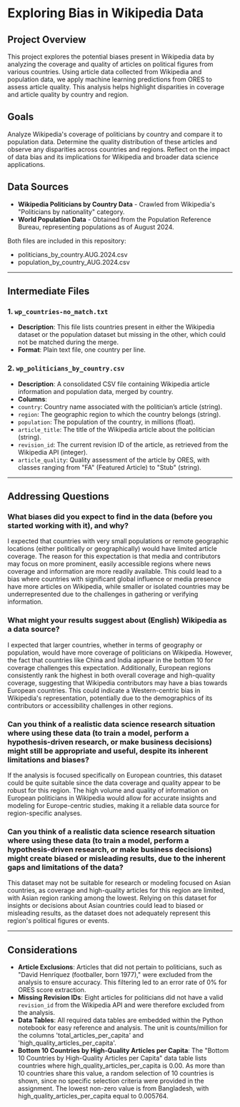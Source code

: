 # Exploring Bias in Wikipedia Data

## Project Overview
This project explores the potential biases present in Wikipedia data by analyzing the coverage and quality of articles on political figures from various countries. Using article data collected from Wikipedia and population data, we apply machine learning predictions from ORES to assess article quality. This analysis helps highlight disparities in coverage and article quality by country and region.

## Goals
Analyze Wikipedia's coverage of politicians by country and compare it to population data.
Determine the quality distribution of these articles and observe any disparities across countries and regions.
Reflect on the impact of data bias and its implications for Wikipedia and broader data science applications.

## Data Sources
- **Wikipedia Politicians by Country Data** - Crawled from Wikipedia's "Politicians by nationality" category.
- **World Population Data** - Obtained from the Population Reference Bureau, representing populations as of August 2024.
  
Both files are included in this repository:
- politicians_by_country.AUG.2024.csv
- population_by_country_AUG.2024.csv

---

## Intermediate Files

### 1. `wp_countries-no_match.txt`
- **Description**: This file lists countries present in either the Wikipedia dataset or the population dataset but missing in the other, which could not be matched during the merge.
- **Format**: Plain text file, one country per line.

### 2. `wp_politicians_by_country.csv`
- **Description**: A consolidated CSV file containing Wikipedia article information and population data, merged by country.
- **Columns**:
- `country`: Country name associated with the politician’s article (string).
- `region`: The geographic region to which the country belongs (string).
- `population`: The population of the country, in millions (float).
- `article_title`: The title of the Wikipedia article about the politician (string).
- `revision_id`: The current revision ID of the article, as retrieved from the Wikipedia API (integer).
- `article_quality`: Quality assessment of the article by ORES, with classes ranging from "FA" (Featured Article) to "Stub" (string).

---
## Addressing Questions

### What biases did you expect to find in the data (before you started working with it), and why?

I expected that countries with very small populations or remote geographic locations (either politically or geographically) would have limited article coverage. The reason for this expectation is that media and contributors may focus on more prominent, easily accessible regions where news coverage and information are more readily available. This could lead to a bias where countries with significant global influence or media presence have more articles on Wikipedia, while smaller or isolated countries may be underrepresented due to the challenges in gathering or verifying information.

### What might your results suggest about (English) Wikipedia as a data source?

I expected that larger countries, whether in terms of geography or population, would have more coverage of politicians on Wikipedia. However, the fact that countries like China and India appear in the bottom 10 for coverage challenges this expectation. Additionally, European regions consistently rank the highest in both overall coverage and high-quality coverage, suggesting that Wikipedia contributors may have a bias towards European countries. This could indicate a Western-centric bias in Wikipedia's representation, potentially due to the demographics of its contributors or accessibility challenges in other regions.

### Can you think of a realistic data science research situation where using these data (to train a model, perform a hypothesis-driven research, or make business decisions) might still be appropriate and useful, despite its inherent limitations and biases?

If the analysis is focused specifically on European countries, this dataset could be quite suitable since the data coverage and quality appear to be robust for this region. The high volume and quality of information on European politicians in Wikipedia would allow for accurate insights and modeling for Europe-centric studies, making it a reliable data source for region-specific analyses.

### Can you think of a realistic data science research situation where using these data (to train a model, perform a hypothesis-driven research, or make business decisions) might create biased or misleading results, due to the inherent gaps and limitations of the data?

This dataset may not be suitable for research or modeling focused on Asian countries, as coverage and high-quality articles for this region are limited, with Asian region ranking among the lowest. Relying on this dataset for insights or decisions about Asian countries could lead to biased or misleading results, as the dataset does not adequately represent this region's political figures or events.

---
## Considerations

- **Article Exclusions**: Articles that did not pertain to politicians, such as "David Henríquez (footballer, born 1977)," were excluded from the analysis to ensure accuracy. This filtering led to an error rate of 0% for ORES score extraction.
- **Missing Revision IDs**: Eight articles for politicians did not have a valid `revision_id` from the Wikipedia API and were therefore excluded from the analysis.
- **Data Tables**: All required data tables are embedded within the Python notebook for easy reference and analysis. The unit is counts/million for the columns 'total_articles_per_capita' and 'high_quality_articles_per_capita'.
- **Bottom 10 Countries by High-Quality Articles per Capita**: The "Bottom 10 Countries by High-Quality Articles per Capita" data table lists countries where high_quality_articles_per_capita is 0.00. As more than 10 countries share this value, a random selection of 10 countries is shown, since no specific selection criteria were provided in the assignment. The lowest non-zero value is from Bangladesh, with high_quality_articles_per_capita equal to 0.005764.
  
